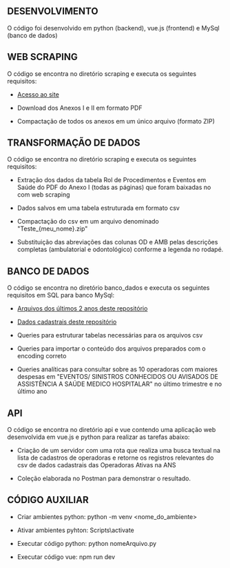 ## DESENVOLVIMENTO

O código foi desenvolvido em python (backend), vue.js (frontend) e MySql (banco de dados)

## WEB SCRAPING

O código se encontra no diretório scraping e executa os seguintes requisitos:

- [Acesso ao site](https://www.gov.br/ans/pt-br/acesso-a-informacao/participacao-da-sociedade/atualizacao-do-rol-de-procedimentos)

- Download dos Anexos I e II em formato PDF

- Compactação de todos os anexos em um único arquivo (formato ZIP)

## TRANSFORMAÇÃO DE DADOS

O código se encontra no diretório scraping e executa os seguintes requisitos:

- Extração dos dados da tabela Rol de Procedimentos e Eventos em Saúde do PDF do Anexo I (todas as páginas) que foram baixadas no com web scraping

- Dados salvos em uma tabela estruturada em formato csv

- Compactação do csv em um arquivo denominado "Teste_{meu_nome}.zip"

- Substituição das abreviações das colunas OD e AMB pelas descrições completas (ambulatorial e odontológico) conforme a legenda no rodapé.

## BANCO DE DADOS

O código se encontra no diretório banco_dados e executa os seguintes requisitos em SQL para banco MySql:

- [Arquivos dos últimos 2 anos deste repositório](https://dadosabertos.ans.gov.br/FTP/PDA/demonstracoes_contabeis/)

- [Dados cadastrais deste repositório](https://dadosabertos.ans.gov.br/FTP/PDA/operadoras_de_plano_de_saude_ativas/)

- Queries para estruturar tabelas necessárias para os arquivos csv

- Queries para importar o conteúdo dos arquivos preparados com o encoding correto

- Queries analíticas para consultar sobre as 10 operadoras com maiores despesas em "EVENTOS/ SINISTROS CONHECIDOS OU
AVISADOS DE ASSISTÊNCIA A SAÚDE MEDICO HOSPITALAR" no último trimestre e no último ano

## API 

O código se encontra no diretório api e vue contendo uma aplicação web desenvolvida em vue.js e python para realizar as
tarefas abaixo:

- Criação de um servidor com uma rota que realiza uma busca textual na lista de cadastros de operadoras e retorne os registros relevantes do csv de dados cadastrais das Operadoras Ativas na ANS

- Coleção elaborada no Postman para demonstrar o resultado.

## CÓDIGO AUXILIAR

- Criar ambientes python: python -m venv <nome_do_ambiente>

- Ativar ambientes pyhton: Scripts\activate

- Executar código python: python nomeArquivo.py

- Executar código vue: npm run dev
